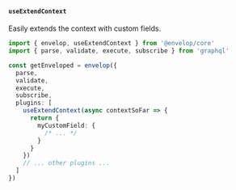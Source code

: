 #### `useExtendContext`

Easily extends the context with custom fields.

```ts
import { envelop, useExtendContext } from '@envelop/core'
import { parse, validate, execute, subscribe } from 'graphql'

const getEnveloped = envelop({
  parse,
  validate,
  execute,
  subscribe,
  plugins: [
    useExtendContext(async contextSoFar => {
      return {
        myCustomField: {
          /* ... */
        }
      }
    })
    // ... other plugins ...
  ]
})
```
